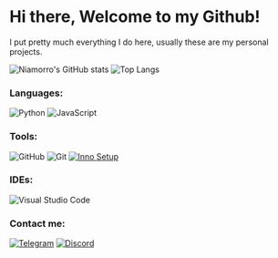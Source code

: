 # Hi there, Welcome to my Github!

I put pretty much everything I do here, usually these are my personal projects.

![Niamorro's GitHub stats](https://github-readme-stats.vercel.app/api?username=Niamorro&show_icons=true&theme=radical)
![Top Langs](https://github-readme-stats.vercel.app/api/top-langs/?username=Niamorro&hide=javascript,html&theme=dark&langs_count=6&layout=compact)


### Languages:
![Python](https://img.shields.io/badge/python-3670A0?style=for-the-badge&logo=python&logoColor=ffdd54)
![JavaScript](https://img.shields.io/badge/-JavaScript-090909?style=for-the-badge&logo=JavaScript&logoColor=E9D54D)


### Tools:
![GitHub](https://img.shields.io/badge/github-%23121011.svg?style=for-the-badge&logo=github&logoColor=white)
![Git](https://img.shields.io/badge/git-%23F05033.svg?style=for-the-badge&logo=git&logoColor=white)
[![Inno Setup](https://img.shields.io/badge/-Inno%20Setup-76A9A4?style=for-the-badge&logo=inno-setup)](ссылка-на-ваш-репозиторий)


### IDEs:
![Visual Studio Code](https://img.shields.io/badge/IDE-Visual%20Studio%20Code-blue?style=for-the-badge&logo=visual-studio-code)
### Contact me:
[![Telegram](https://img.shields.io/badge/Telegram-2CA5E0?style=for-the-badge&logo=telegram&logoColor=white)](https://t.me/Niamorro)
[![Discord](https://img.shields.io/badge/Discord-%237289DA.svg?style=for-the-badge&logo=discord&logoColor=white)](https://discord.gg/rkagxpw6Vk)
